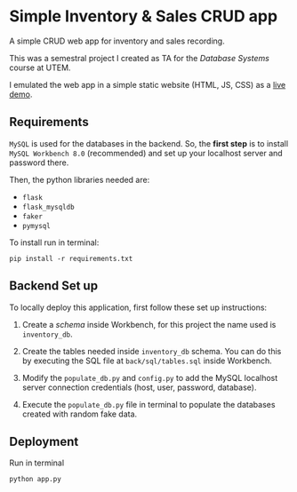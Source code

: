 # Simple Inventory & Sales CRUD app

A simple CRUD web app for inventory and sales recording.

This was a semestral project I created as TA for the *Database Systems* course at UTEM.

I emulated the web app in a simple static website (HTML, JS, CSS) as a [live demo](https://dllbdev.github.io/simple-inventory-sales-crud/).

## Requirements

 `MySQL` is used for the databases in the backend. So, the **first step** is to install `MySQL Workbench 8.0` (recommended) and set up your localhost server and password there.

Then, the python libraries needed are:

- `flask`
- `flask_mysqldb`
- `faker`
- `pymysql`

To install run in terminal:

    pip install -r requirements.txt

## Backend Set up

To locally deploy this application, first follow these set up instructions:

1. Create a *schema* inside Workbench, for this project the name used is `inventory_db`.

2. Create the tables needed inside `inventory_db` schema. You can do this by executing the SQL file at `back/sql/tables.sql` inside Workbench.

3. Modify the `populate_db.py` and `config.py` to add the MySQL localhost server connection credentials (host, user, password, database).

4. Execute the `populate_db.py` file in terminal to populate the databases created with random fake data.

## Deployment

Run in terminal

    python app.py